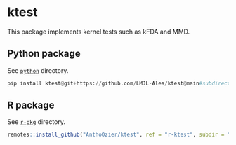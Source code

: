 # ktest

This package implements kernel tests such as kFDA and MMD.

## Python package

See [`python`](./python) directory.

```python
pip install ktest@git+https://github.com/LMJL-Alea/ktest@main#subdirectory=python
```

## R package

See [`r-pkg`](./r-pkg) directory.

```r
remotes::install_github("AnthoOzier/ktest", ref = "r-ktest", subdir = "r-pkg")
```
